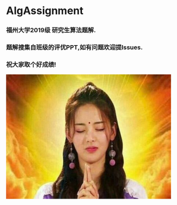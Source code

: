 # AlgAssignment
### 福州大学2019级 研究生算法题解.
### 题解搜集自班级的评优PPT,如有问题欢迎提Issues.

### 祝大家取个好成绩!
![网不太好](锦鲤护体.jpeg "optional title")
